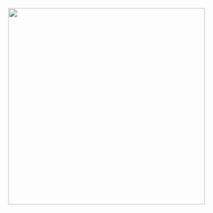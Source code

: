 
<img src="https://i.pinimg.com/originals/a5/35/60/a53560c8088900e266880f779dacced7.gif" width="400" height="400" />

